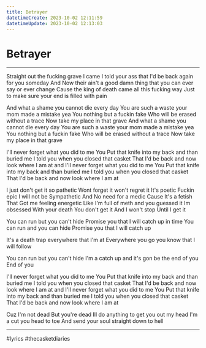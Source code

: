 ```yaml
---
title: Betrayer
datetimeCreate: 2023-10-02 12:11:59
datetimeUpdate: 2023-10-02 12:13:03
---
```


# Betrayer

---

Straight out the fucking grave I came
I told your ass that I'd be back again for you
someday
And Now their ain't a good damn thing that you can ever say or ever change
Cause the king of death came all this fucking way
Just to make sure your end is filled with pain

And what a shame
you cannot die every day
You are such a waste
your mom made a mistake
yea You nothing but a fuckin fake
Who will be erased without a trace
Now take my place in that grave
And what a shame
you cannot die every day
You are such a waste
your mom made a mistake
yea You nothing but a fuckin fake
Who will be erased without a trace
Now take my place in that grave

I'll never forget what you did to me
You Put that knife into my back and than buried me
I told you when you closed that casket
That I'd be back and now look where I am at and
I'll never forget what you did to me
You Put that knife into my back and than buried me
I told you when you closed that casket
That I'd be back and now look where I am at

I just don't get it
so pathetic
Wont forget it
won't regret it
It's poetic
Fuckin epic
I will not be
Sympathetic
And No need for a medic
Cause It's a fetish
That Got me feeling energetic
Like I'm full of meth and
you guessed it
Im obsessed
With your death
You don't get it
And I won't stop
Until I get it

You can run but you can't hide
Promise you that I will catch up in time
You can run and you can hide
Promise you that I will catch up

It's a death trap
everywhere that I'm at
Everywhere you go
you know that I will follow

You can run but you can't hide
I'm a catch up and it's gon be the end of you
End of you

I'll never forget what you did to me
You Put that knife into my back and than buried me
I told you when you closed that casket
That I'd be back and now look where I am at and
I'll never forget what you did to me
You Put that knife into my back and than buried me
I told you when you closed that casket
That I'd be back and now look where I am at

Cuz I'm not dead
But you're dead
Ill do anything to
get you out my head
I'm a cut you head to toe
And send your soul
straight down to hell

---

#lyrics  #thecasketdiaries